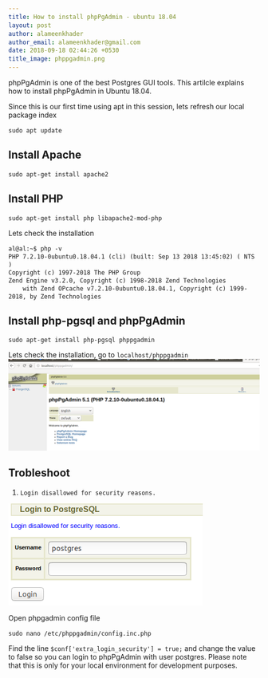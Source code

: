 ```yaml
---
title: How to install phpPgAdmin - ubuntu 18.04
layout: post
author: alameenkhader
author_email: alameenkhader@gmail.com
date: 2018-09-18 02:44:26 +0530
title_image: phppgadmin.png
---
```


phpPgAdmin is one of the best Postgres GUI tools. This artilcle explains how to install phpPgAdmin in Ubuntu 18.04.

Since this is our first time using apt in this session, lets refresh our local package index

    sudo apt update

## Install Apache

    sudo apt-get install apache2

## Install PHP

    sudo apt-get install php libapache2-mod-php

Lets check the installation

    al@al:~$ php -v
    PHP 7.2.10-0ubuntu0.18.04.1 (cli) (built: Sep 13 2018 13:45:02) ( NTS )
    Copyright (c) 1997-2018 The PHP Group
    Zend Engine v3.2.0, Copyright (c) 1998-2018 Zend Technologies
        with Zend OPcache v7.2.10-0ubuntu0.18.04.1, Copyright (c) 1999-2018, by Zend Technologies


## Install php-pgsql and phpPgAdmin

    sudo apt-get install php-pgsql phppgadmin

Lets check the installation, go to `localhost/phppgadmin` ![localhost/phppgadmin](/images/posts/phppgadmin-installed.png)

## Trobleshoot

1. `Login disallowed for security reasons.`

![Login disallowed for security reasons](/images/posts/phppgadmin-login-disabled.png)

   Open phpgadmin config file

    sudo nano /etc/phppgadmin/config.inc.php

   Find the line `$conf['extra_login_security'] = true;` and change the value to false so you can login to phpPgAdmin with user postgres. Please note that this is only for your local environment for development purposes.




